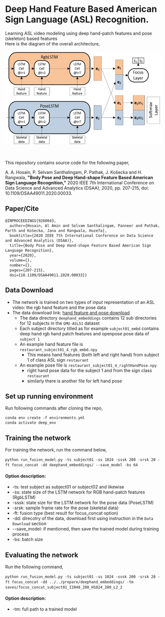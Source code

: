 # Deep Hand Feature Based American Sign Language (ASL) Recognition.
Learning ASL video modeling using deep hand-patch features and pose (skeleton) based features <br>
Here is the diagram of the overall architecture, <br><br>
<img src="repo_images/architecture.JPG" width="600" height="300" />
<br><br><br>

This repository contains source code for the following paper,

A. A. Hosain, P. Selvam Santhalingam, P. Pathak, J. Košecka and H. Rangwala, **"Body Pose and Deep Hand-shape Feature Based American Sign Language Recognition,"** 
2020 IEEE 7th International Conference on Data Science and Advanced Analytics (DSAA), 2020, pp. 207-215, doi: 10.1109/DSAA49011.2020.00033.


## Paper/Cite
```
@INPROCEEDINGS{9260043,
  author={Hosain, Al Amin and Selvam Santhalingam, Panneer and Pathak, Parth and Košecka, Jana and Rangwala, Huzefa},
  booktitle={2020 IEEE 7th International Conference on Data Science and Advanced Analytics (DSAA)}, 
  title={Body Pose and Deep Hand-shape Feature Based American Sign Language Recognition}, 
  year={2020},
  volume={},
  number={},
  pages={207-215},
  doi={10.1109/DSAA49011.2020.00033}}
```
## Data Download
* The network is trained on two types of input representation of an ASL video: the rgb hand feature and the pose data
* The data download link: [hand feature and pose download](https://drive.google.com/file/d/1xKUiVDSCheengsFRNR4fv9y_1i2OL8EH/view?usp=sharing)
  * The data directory ```deephand_embeddings``` contains 12 sub directories for 12 subjects in the ```GMU-ASL51``` dataset
  * Each subject directory titled as for example ```subject01_embd``` contains deep hand rgb hand patch features and openpose pose data of ```subject 1```
  * An example hand feature file is ```restaurant_subject01_4_rgb_embd.npy```
    *   This means hand features (both left and right hand) from subject 1 of class ASL sign ```restaurant```
  * An example pose file is ```restaurant_subject01_4_rightHandPose.npy```
    *   right hand pose data for the subject 1 and from the sign class ```restaurant```
    *   similarly there is another file for left hand pose
  

## Set up running environment
Run following commands after cloning the repo,
```
conda env create -f environments.yml
conda activate deep_env
```

## Training the network
For training the network, run the command below,

```python run_fusion_model.py -ts subject01 -ss 1024 -sssk 200 -srsk 20 -ft focus_concat -dd deephand_embeddings/ --save_model -bs 64```

#### Option description:

* -ts: test subject as subject01 or subject02 and likewise
* -ss: state size of the LSTM network for RGB hand-patch features (RgbLSTM)
* -sssk: state size for the LSTM network for the pose data (PoseLSTM)
* -srsk: sample frame rate for the pose (skeletal data)
* -ft: fusion type (best result for focus_concat option)
* -dd: direcotry of the data, download first using instruction in the ```Data Download``` section
* --save_model: if mentioned, then save the trained model during training process
* -bs: batch size

## Evaluating the network
Run the following command,

```python run_fusion_model.py -ts subject01 -ss 1024 -sssk 200 -srsk 20 -ft focus_concat -dd ../../prepare/deephand_embeddings/ -tm saves/focus_concat_subject01_I2048_288_H1024_200_L2_2```

#### Option description:
* -tm: full path to a trained model
